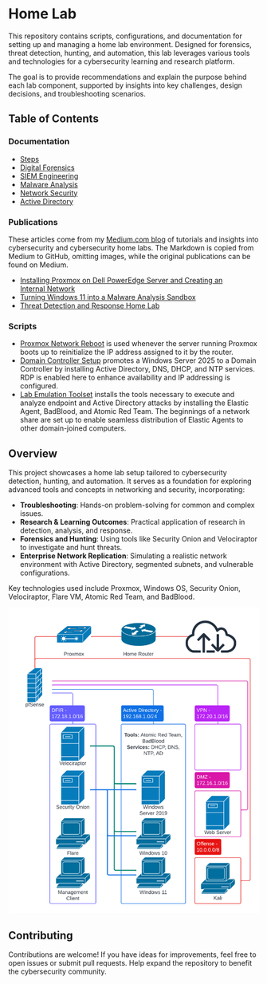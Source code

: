 # **Home Lab**  

This repository contains scripts, configurations, and documentation for setting up and managing a home lab environment. Designed for forensics, threat detection, hunting, and automation, this lab leverages various tools and technologies for a cybersecurity learning and research platform.  

The goal is to provide recommendations and explain the purpose behind each lab component, supported by insights into key challenges, design decisions, and troubleshooting scenarios.  

## **Table of Contents**  

### **Documentation**  
- [Steps](Documentation/steps.md)  
- [Digital Forensics](Documentation/digital_forensics.md)  
- [SIEM Engineering](Documentation/siem_engineering.md)  
- [Malware Analysis](Documentation/malware_analysis.md)  
- [Network Security](Documentation/network_security.md)  
- [Active Directory](Documentation/active_directory.md)

### **Publications**

These articles come from my [Medium.com blog](https://medium.com/@logan.flecke) of tutorials and insights into cybersecurity and cybersecurity home labs. The Markdown is copied from Medium to GitHub, omitting images, while the original publications can be found on Medium.

- [Installing Proxmox on Dell PowerEdge Server and Creating an Internal Network](Publications/proxmox_install.md)
- [Turning Windows 11 into a Malware Analysis Sandbox](Publications/flare_install.md)
- [Threat Detection and Response Home Lab](Publications/home_lab.md)

### **Scripts**

- [Proxmox Network Reboot](Scripts/network_reboot.sh) is used whenever the server running Proxmox boots up to reinitialize the IP address assigned to it by the router.
- [Domain Controller Setup](Scripts/Install-Windows-Features.ps1) promotes a Windows Server 2025 to a Domain Controller by installing Active Directory, DNS, DHCP, and NTP services. RDP is enabled here to enhance availability and IP addressing is configured.
- [Lab Emulation Toolset](Scripts/Install-Emulation-Components.ps1) installs the tools necessary to execute and analyze endpoint and Active Directory attacks by installing the Elastic Agent, BadBlood, and Atomic Red Team. The beginnings of a network share are set up to enable seamless distribution of Elastic Agents to other domain-joined computers.

## **Overview**  

This project showcases a home lab setup tailored to cybersecurity detection, hunting, and automation. It serves as a foundation for exploring advanced tools and concepts in networking and security, incorporating:  
- **Troubleshooting**: Hands-on problem-solving for common and complex issues.  
- **Research & Learning Outcomes**: Practical application of research in detection, analysis, and response.  
- **Forensics and Hunting**: Using tools like Security Onion and Velociraptor to investigate and hunt threats.  
- **Enterprise Network Replication**: Simulating a realistic network environment with Active Directory, segmented subnets, and vulnerable configurations.  

Key technologies used include Proxmox, Windows OS, Security Onion, Velociraptor, Flare VM, Atomic Red Team, and BadBlood.  

![Network Diagram](Documentation/images/expanded_home_lab_network.png)  

## **Contributing**  

Contributions are welcome! If you have ideas for improvements, feel free to open issues or submit pull requests. Help expand the repository to benefit the cybersecurity community.  
